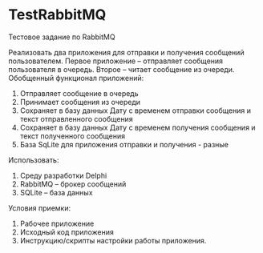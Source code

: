 # TestRabbitMQ
Тестовое задание по RabbitMQ

Реализовать два приложения для отправки и получения сообщений пользователем. Первое приложение – отправляет сообщения пользователя в очередь. Второе – читает сообщение из очереди.
Обобщенный функционал приложений:
1.	Отправляет сообщение в очередь
2.	Принимает сообщения из очереди
3.	Сохраняет в базу данных Дату с временем отправки сообщения и текст отправленного сообщения
4.	Сохраняет в базу данных Дату с временем получения сообщения и текст полученного сообщения
5.	База SqLite для приложения отправки и получения - разные

Использовать:
1.	Среду разработки Delphi
2.	RabbitMQ – брокер сообщений
3.	SQLite – база данных

Условия приемки:
1.	Рабочее приложение
2.	Исходный код приложения
3.	Инструкцию/скрипты настройки работы приложения.
